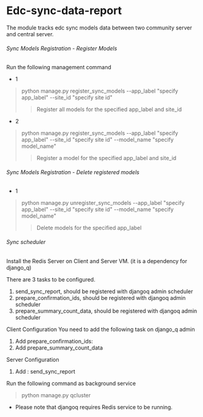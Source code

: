 # Edc-sync-data-report

The module tracks edc sync models data between two community server and central server.

###### Sync Models Registration - Register Models

Run the following management command

*  1
 > python manage.py register_sync_models
     --app_label "specify app_label" --site_id "specify site id"
 >> Register all models for the specified app_label and site_id
 
* 2
> python manage.py register_sync_models
     --app_label "specify app_label" --site_id "specify site id" --model_name "specify model_name" 
 >> Register a model for the specified app_label and site_id 

###### Sync Models Registration - Delete registered models

* 1
> python manage.py unregister_sync_models
     --app_label "specify app_label" --site_id "specify site id" --model_name "specify model_name" 
 >> Delete models for the specified app_label

###### Sync scheduler

Install the Redis Server on Client and Server VM. (it is a dependency for django_q)

There are 3 tasks to be configured.

1. send_sync_report, should be registered with djangoq admin scheduler
2. prepare_confirmation_ids, should be registered with djangoq admin scheduler
3. prepare_summary_count_data, should be registered with djangoq admin scheduler

Client Configuration
You need to add the following task on django_q admin
1. Add prepare_confirmation_ids:
2. Add prepare_summary_count_data

Server Configuration
 1. Add : send_sync_report
 
Run the following command as background service
> python manage.py qcluster
* Please note that djangoq requires Redis service to be running.
